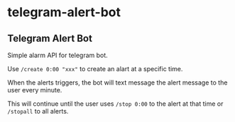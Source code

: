 # telegram-alert-bot
## Telegram Alert Bot

Simple alarm API for telegram bot.

Use `/create 0:00 "xxx"` to create an alart at a specific time.

When the alerts triggers, the bot will text message the alert message to the user every minute.

This will continue until the user uses `/stop 0:00` to the alert at that time or `/stopall` to all alerts.
